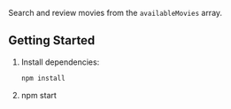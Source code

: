 Search and review movies from the `availableMovies` array.

## Getting Started

1. Install dependencies:  
   ```bash
   npm install

2. npm start
